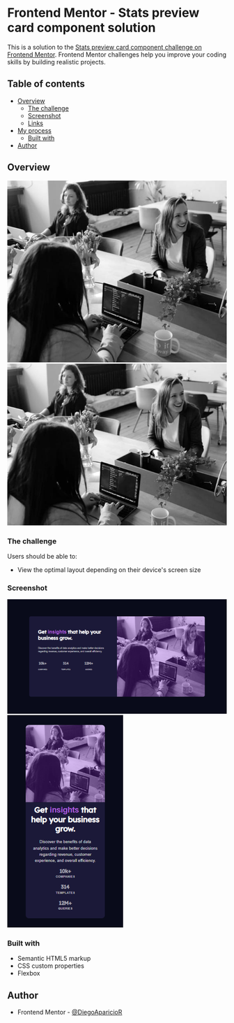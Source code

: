 # Frontend Mentor - Stats preview card component solution

This is a solution to the [Stats preview card component challenge on Frontend Mentor](https://www.frontendmentor.io/challenges/stats-preview-card-component-8JqbgoU62). Frontend Mentor challenges help you improve your coding skills by building realistic projects. 

## Table of contents

- [Overview](#overview)
  - [The challenge](#the-challenge)
  - [Screenshot](#screenshot)
  - [Links](#links)
- [My process](#my-process)
  - [Built with](#built-with)
- [Author](#author)

## Overview

![](./images/image-header-desktop.jpg)
![](./images/image-header-mobile.jpg)

### The challenge

Users should be able to:

- View the optimal layout depending on their device's screen size

### Screenshot

![](./design/screenshot-desktop.png)
![](./design/screenshot-mobile.png)


### Built with

- Semantic HTML5 markup
- CSS custom properties
- Flexbox

## Author

- Frontend Mentor - [@DiegoAparicioR](https://www.frontendmentor.io/profile/DiegoAparicioR)


